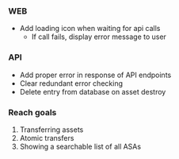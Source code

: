 ### WEB

- Add loading icon when waiting for api calls
  - If call fails, display error message to user

### API

- Add proper error in response of API endpoints
- Clear redundant error checking
- Delete entry from database on asset destroy

### Reach goals

1. Transferring assets
2. Atomic transfers
3. Showing a searchable list of all ASAs
